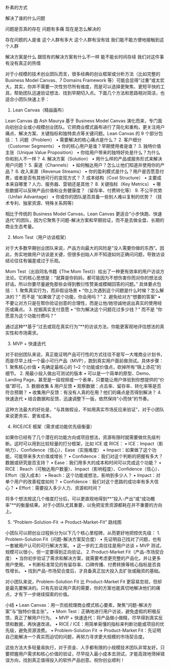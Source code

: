 朴素的方式

解决了谁的什么问题

问题是否真的存在
问题有多痛
现在是怎么解决的

存在问题的人是谁
这个人群有多大
这个人群有没有钱
我们能不能方便地接触到这个人群

解决方案是什么
跟现有的解决方案有什么不一样
能不能长时间存续
我们对这件事有没有真正的热情

对于小规模的技术创业团队而言，很多经典的创业框架或分析方法（比如完整的 Business Model Canvas、7 Domains Framework 等）可能会显得“过重”或太宏大。其实，你并不需要一次性穷尽所有维度，而是可以选择更聚焦、更短平快的工具，帮助团队迅速验证想法、找到早期切入点。下面几个方法和思路相对简洁，也适合小团队快速上手：

1. Lean Canvas（精益画布）

Lean Canvas 由 Ash Maurya 基于 Business Model Canvas 演化而来，专门面向初创企业或小规模创业团队。它把商业模式画布进行了简化和重构，更关注用户痛点、解决方案、关键指标和独特卖点等关键问题。Lean Canvas 的 9 个部分包括：
	1.	问题（Problem）
	•	需要解决的核心痛点是什么？
	2.	客户细分（Customer Segments）
	•	你的核心用户是谁？早期使用者是谁？
	3.	独特价值主张（Unique Value Proposition）
	•	你给用户带来的独特好处是什么？为什么你和别人不一样？
	4.	解决方案（Solution）
	•	用什么样的产品或服务形式来解决用户问题？
	5.	渠道（Channels）
	•	如何触达用户？怎么让他们知道并使用你的产品？
	6.	收入来源（Revenue Streams）
	•	你的盈利模式是什么？用户是否愿意付费，或者是否有其他可行的变现方式？
	7.	成本结构（Cost Structure）
	•	主要成本来自哪里？人力、服务器、营销还是其他？
	8.	关键指标（Key Metrics）
	•	哪些数据可以反映产品价值和业务健康度？（留存率、付费转化等）
	9.	不公平优势（Unfair Advantage）
	•	你或你的团队是否具备一些别人难以复制的优势？（技术专利、独家资源、特殊关系网等）

相比于传统的 Business Model Canvas，Lean Canvas 更适合“小步快跑、快速迭代”的团队，因为它聚焦于问题-解决方案和早期验证，而不是去做全盘、长期的商业生态考量。

2. Mom Test（用户访谈框架）

对于大多数早期创业团队来说，产品方向最大的风险是“没人需要你做的东西”。因此，务实地做用户访谈是关键，但很多创始人并不知道如何正确问问题，导致访谈结论往往有偏差或过于乐观。

Mom Test（出自同名书籍《The Mom Test》）给出了一种更有效率的用户访谈方法论。它的核心思想是：“就算是你妈妈，都可能因为不想伤害你而对你的想法说好话。所以你要尽量避免那些会得到敷衍性赞美或模糊回答的问题。” 具体要点包括：
	1.	聚焦真实行为，而非假设场景
	•	“你上次遇到这个问题是什么时候？怎么解决的？” 而不是 “如果做了这个功能，你会用吗？”
	2.	避免给对方“想要的答案”
	•	不要让对方只是在帮你验证创意的合理性，而是让他/她坦诚地说出真实的使用经历或痛点。
	3.	挖掘真实支付意愿
	•	“你为解决这个问题花过多少钱？” 而不是 “你愿意为这个功能付费吗？”

通过这种**基于“过去或现在真实行为”**的访谈方法，你能更客观地评估想法的真实性和市场需求。

3. MVP + 快速迭代

对于初创团队来说，真正能证明产品可行性的方式往往不是写一大堆商业计划书，而是尽早上线一个最小可行产品（MVP），跑到真实用户面前做测试。具体步骤：
	1.	聚焦核心价值
	•	先确定最核心的 1~2 个功能或价值点，砍掉所有“锦上添花”的细节。
	2.	用最小投入做出可测试的版本
	•	可以是一个简单的原型、Demo、Landing Page，甚至是一段视频或一个表单，只要能让用户体验到你想提供的“价值”即可。
	3.	数据收集 & 用户反馈
	•	观察数据：点击率、留存率、转化率等是否符合预期？
	•	收集用户反馈：有没有人真的在用？他们的痛点是否得到解决？
	4.	快速迭代
	•	结合数据和反馈，迅速调整下一版，依然保持“小而快”的节奏。

这种方法最大的好处是，“与其做假设，不如用真实市场反应来验证”，对于小团队来说更务实、更省成本。

4. RICE/ICE 框架（需求或功能优先级衡量）

如果你已经有了几个潜在的功能方向或项目想法，资源有限时就需要做优先级判断。这时可以用到比较轻量的打分框架，比如 ICE 或 RICE：
	•	ICE：Impact（影响力）、Confidence（信心）、Ease（实施难度）
	•	Impact：如果做了这个功能，可能带来多大价值或增长？
	•	Confidence：我们对这个判断的把握有多大？数据或研究是否支持？
	•	Ease：我们用多大的成本和时间可以完成这个功能？
	•	RICE：Reach（可触达用户数量）、Impact（影响程度）、Confidence（信心）、Effort（投入成本）
	•	Reach：这个功能或想法，影响到多少人？
	•	Impact：对单个用户的改善程度如何？
	•	Confidence：我们对这个思路的成功率有多大信心？
	•	Effort：需要投入多少人力、资源和时间？

将多个想法按这几个维度打分后，可以更直观地得到**“投入-产出”或“成功概率”**的衡量结果。对于小团队尤其重要，以免把宝贵资源都耗在并不重要的方向上。

5. “Problem-Solution-Fit → Product-Market-Fit” 路线图

小团队可以把创业过程拆分为以下几个核心里程碑，从而更好地把控优先级：
	1.	Problem-Solution Fit（问题-解决方案契合度）
	•	先证明自己找对了问题，也有一套被用户认可的可行解决方案。
	•	这一步的工具往往是用户访谈 + MVP 测试，规模可以很小，但一定要得到正向验证。
	2.	Product-Market Fit（产品-市场契合度）
	•	当你初步验证了需求和解决方案，就需要考虑更完整的产品化，并让更多用户使用。
	•	判断标准常见的有留存率、口碑传播、付费转换等核心指标是否良性增长。
	•	找到产品-市场契合度后，才具备真正加大投入去扩张或融资的基础。

对小团队来说，Problem-Solution Fit 比 Product-Market Fit 更容易忽视，但却是最先要解决的。只有先验证用户真的需要，你的方案也能真切地解决他们的痛点，才有下一步继续探索的价值。

小结
	•	Lean Canvas：用一页纸梳理商业模式核心要素，聚焦“问题-解决方案”与“独特价值主张”。
	•	Mom Test：正确地进行用户访谈，避免虚假的积极反馈，真正了解用户行为。
	•	MVP + 快速迭代：将产品做小做精，尽早得到真实反馈和数据，再快速改进。
	•	RICE / ICE：用简单易懂的指标来判断功能或项目的优先级，避免资源浪费。
	•	Problem-Solution Fit → Product-Market Fit：先证明自己能解决一个真实而迫切的问题，再努力寻求更大规模的市场契合度。

这些方法大多轻量易执行，对于资金、人手都有限的小规模技术团队非常友好。只要把握用户需求和核心价值的验证，尽早投入最小成本去测试，才能高效地筛掉错误方向，找到真正值得投入的软件产品创意。祝你创业顺利！